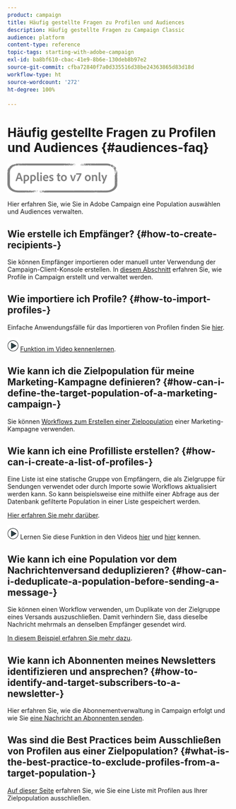 ```yaml
---
product: campaign
title: Häufig gestellte Fragen zu Profilen und Audiences
description: Häufig gestellte Fragen zu Campaign Classic
audience: platform
content-type: reference
topic-tags: starting-with-adobe-campaign
exl-id: ba8bf610-cbac-41e9-8b6e-130deb8b97e2
source-git-commit: cfba72840f7a0d335516d38be24363865d83d18d
workflow-type: ht
source-wordcount: '272'
ht-degree: 100%

---
```


# Häufig gestellte Fragen zu Profilen und Audiences {#audiences-faq}

![](../../assets/v7-only.svg)

Hier erfahren Sie, wie Sie in Adobe Campaign eine Population auswählen und Audiences verwalten.

## Wie erstelle ich Empfänger? {#how-to-create-recipients-}

Sie können Empfänger importieren oder manuell unter Verwendung der Campaign-Client-Konsole erstellen. In [diesem Abschnitt](../../platform/using/about-profiles.md) erfahren Sie, wie Profile in Campaign erstellt und verwaltet werden.

## Wie importiere ich Profile? {#how-to-import-profiles-}

Einfache Anwendungsfälle für das Importieren von Profilen finden Sie [hier](../../platform/using/import-operations-samples.md).

![](assets/do-not-localize/how-to-video.png) [Funktion im Video kennenlernen](https://experienceleague.adobe.com/docs/campaign-classic-learn/tutorials/profile-management/importing-profiles.html?lang=de).

## Wie kann ich die Zielpopulation für meine Marketing-Kampagne definieren? {#how-can-i-define-the-target-population-of-a-marketing-campaign-}

Sie können [Workflows zum Erstellen einer Zielpopulation](../../campaign/using/marketing-campaign-deliveries.md#building-the-main-target-in-a-workflow) einer Marketing-Kampagne verwenden.


## Wie kann ich eine Profilliste erstellen? {#how-can-i-create-a-list-of-profiles-}

Eine Liste ist eine statische Gruppe von Empfängern, die als Zielgruppe für Sendungen verwendet oder durch Importe sowie Workflows aktualisiert werden kann. So kann beispielsweise eine mithilfe einer Abfrage aus der Datenbank gefilterte Population in einer Liste gespeichert werden.

[Hier erfahren Sie mehr darüber](../../platform/using/creating-and-managing-lists.md#creating-a-profile-list-from-a-group).

![](assets/do-not-localize/how-to-video.png) Lernen Sie diese Funktion in den Videos [hier](https://experienceleague.adobe.com/docs/campaign-classic-learn/tutorials/profile-management/creating-a-list-of-recipients-with-a-workflow.html?lang=de) und [hier](https://experienceleague.adobe.com/docs/campaign-classic-learn/tutorials/profile-management/creating-a-list-of-recipients.html?lang=de) kennen.

## Wie kann ich eine Population vor dem Nachrichtenversand deduplizieren? {#how-can-i-deduplicate-a-population-before-sending-a-message-}

Sie können einen Workflow verwenden, um Duplikate von der Zielgruppe eines Versands auszuschließen. Damit verhindern Sie, dass dieselbe Nachricht mehrmals an denselben Empfänger gesendet wird.

[In diesem Beispiel erfahren Sie mehr dazu](../../workflow/using/deduplication.md#example--identify-the-duplicates-before-a-delivery).

## Wie kann ich Abonnenten meines Newsletters identifizieren und ansprechen? {#how-to-identify-and-target-subscribers-to-a-newsletter-}

Hier erfahren Sie, wie die Abonnementverwaltung in Campaign erfolgt und wie Sie [eine Nachricht an Abonnenten senden](../../delivery/using/managing-subscriptions.md).

## Was sind die Best Practices beim Ausschließen von Profilen aus einer Zielpopulation? {#what-is-the-best-practice-to-exclude-profiles-from-a-target-population-}

[Auf dieser Seite](../../workflow/using/read-list.md) erfahren Sie, wie Sie eine Liste mit Profilen aus Ihrer Zielpopulation ausschließen.
